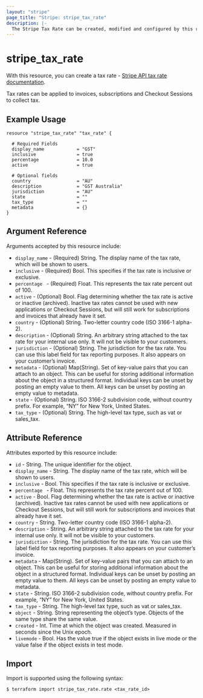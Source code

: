 ```yaml
---
layout: "stripe"
page_title: "Stripe: stripe_tax_rate"
description: |- 
  The Stripe Tax Rate can be created, modified and configured by this resource.
---
```


# stripe_tax_rate

With this resource, you can create a tax rate - [Stripe API tax rate  documentation](https://stripe.com/docs/api/tax_rates).

Tax rates can be applied to invoices, subscriptions and Checkout Sessions to collect tax.

## Example Usage

```hcl
resource "stripe_tax_rate" "tax_rate" {

  # Required Fields
  display_name            = "GST" 
  inclusive               = true  
  percentage              = 10.0
  active                  = true
  
  # Optional fields
  country                 = "AU"
  description             = "GST Australia"
  jurisdiction            = "AU"
  state                   = ""
  tax_type                = ""
  metadata                = {}
}
```

## Argument Reference

Arguments accepted by this resource include:

* `display_name` - (Required) String. The display name of the tax rate, which will be shown to users.
* `inclusive` - (Required) Bool. This specifies if the tax rate is inclusive or exclusive.
* `percentage ` - (Required) Float. This represents the tax rate percent out of 100.
* `active` - (Optional) Bool. Flag determining whether the tax rate is active or inactive (archived). Inactive tax rates cannot be used with new applications or Checkout Sessions, but will still work for subscriptions and invoices that already have it set.
* `country` - (Optional) String. Two-letter country code (ISO 3166-1 alpha-2).
* `description` - (Optional) String. An arbitrary string attached to the tax rate for your internal use only. It will not be visible to your customers.
* `jurisdiction` - (Optional) String. The jurisdiction for the tax rate. You can use this label field for tax reporting purposes. It also appears on your customer’s invoice.
* `metadata` - (Optional) Map(String). Set of key-value pairs that you can attach to an object. This can be useful for storing additional information about the object in a structured format. Individual keys can be unset by posting an empty value to them. All keys can be unset by posting an empty value to metadata.
* `state` - (Optional) String. ISO 3166-2 subdivision code, without country prefix. For example, “NY” for New York, United States.
* `tax_type` - (Optional) String. The high-level tax type, such as vat or sales_tax.


## Attribute Reference

Attributes exported by this resource include:

* `id` - String. The unique identifier for the object.
* `display_name` - String. The display name of the tax rate, which will be shown to users.
* `inclusive` - Bool. This specifies if the tax rate is inclusive or exclusive.
* `percentage ` - Float. This represents the tax rate percent out of 100.
* `active` - Bool. Flag determining whether the tax rate is active or inactive (archived). Inactive tax rates cannot be used with new applications or Checkout Sessions, but will still work for subscriptions and invoices that already have it set.
* `country` - String. Two-letter country code (ISO 3166-1 alpha-2).
* `description` - String. An arbitrary string attached to the tax rate for your internal use only. It will not be visible to your customers.
* `jurisdiction` - String. The jurisdiction for the tax rate. You can use this label field for tax reporting purposes. It also appears on your customer’s invoice.
* `metadata` - Map(String). Set of key-value pairs that you can attach to an object. This can be useful for storing additional information about the object in a structured format. Individual keys can be unset by posting an empty value to them. All keys can be unset by posting an empty value to metadata.
* `state` - String. ISO 3166-2 subdivision code, without country prefix. For example, “NY” for New York, United States.
* `tax_type` - String. The high-level tax type, such as vat or sales_tax.
* `object` - String. String representing the object’s type. Objects of the same type share the same value.
* `created` - Int. Time at which the object was created. Measured in seconds since the Unix epoch.
* `livemode` - Bool. Has the value true if the object exists in live mode or the value false if the object exists in test mode.

## Import

Import is supported using the following syntax:

```shell
$ terraform import stripe_tax_rate.rate <tax_rate_id>
```
